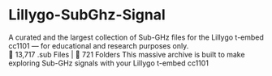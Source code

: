 # Lillygo-SubGhz-Signal
A curated and the largest collection of Sub-GHz files for the Lillygo t-embed cc1101 — for educational and research purposes only.  
📁 13,717 .sub Files | 📂 721 Folders 
This massive archive is built to make exploring Sub-GHz signals with your Lillygo t-embed cc1101 
